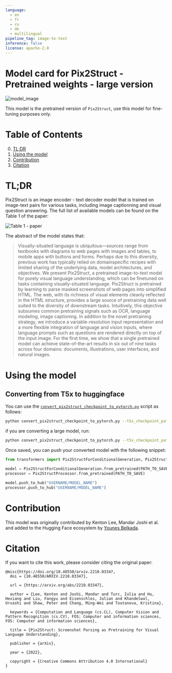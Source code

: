 ```yaml
---
language:
  - en
  - fr
  - ro
  - de
  - multilingual
pipeline_tag: image-to-text
inference: false
license: apache-2.0
---
```



# Model card for Pix2Struct - Pretrained weights - large version

![model_image](https://s3.amazonaws.com/moonup/production/uploads/1678713353867-62441d1d9fdefb55a0b7d12c.png)

This model is the pretrained version of `Pix2Struct`, use this model for fine-tuning purposes only.

#  Table of Contents

0. [TL;DR](#TL;DR)
1. [Using the model](#using-the-model)
2. [Contribution](#contribution)
3. [Citation](#citation)

# TL;DR

Pix2Struct is an image encoder - text decoder model that is trained on image-text pairs for various tasks, including image captionning and visual question answering. The full list of available models can be found on the Table 1 of the paper:

![Table 1 - paper](https://s3.amazonaws.com/moonup/production/uploads/1678712985040-62441d1d9fdefb55a0b7d12c.png)


The abstract of the model states that: 
> Visually-situated language is ubiquitous—sources range from textbooks with diagrams to web pages with images and tables, to mobile apps with buttons and
forms. Perhaps due to this diversity, previous work has typically relied on domainspecific recipes with limited sharing of the underlying data, model architectures,
and objectives. We present Pix2Struct, a pretrained image-to-text model for
purely visual language understanding, which can be finetuned on tasks containing visually-situated language. Pix2Struct is pretrained by learning to parse
masked screenshots of web pages into simplified HTML. The web, with its richness of visual elements cleanly reflected in the HTML structure, provides a large
source of pretraining data well suited to the diversity of downstream tasks. Intuitively, this objective subsumes common pretraining signals such as OCR, language modeling, image captioning. In addition to the novel pretraining strategy,
we introduce a variable-resolution input representation and a more flexible integration of language and vision inputs, where language prompts such as questions
are rendered directly on top of the input image. For the first time, we show that a
single pretrained model can achieve state-of-the-art results in six out of nine tasks
across four domains: documents, illustrations, user interfaces, and natural images.

# Using the model 

## Converting from T5x to huggingface

You can use the [`convert_pix2struct_checkpoint_to_pytorch.py`](https://github.com/huggingface/transformers/blob/main/src/transformers/models/pix2struct/convert_pix2struct_checkpoint_to_pytorch.py) script as follows:
```bash
python convert_pix2struct_checkpoint_to_pytorch.py --t5x_checkpoint_path PATH_TO_T5X_CHECKPOINTS --pytorch_dump_path PATH_TO_SAVE
```
if you are converting a large model, run:
```bash
python convert_pix2struct_checkpoint_to_pytorch.py --t5x_checkpoint_path PATH_TO_T5X_CHECKPOINTS --pytorch_dump_path PATH_TO_SAVE --use-large
```
Once saved, you can push your converted model with the following snippet:
```python
from transformers import Pix2StructForConditionalGeneration, Pix2StructProcessor

model = Pix2StructForConditionalGeneration.from_pretrained(PATH_TO_SAVE)
processor = Pix2StructProcessor.from_pretrained(PATH_TO_SAVE)

model.push_to_hub("USERNAME/MODEL_NAME")
processor.push_to_hub("USERNAME/MODEL_NAME")
```

# Contribution

This model was originally contributed by Kenton Lee, Mandar Joshi et al. and added to the Hugging Face ecosystem by [Younes Belkada](https://huggingface.co/ybelkada).

# Citation

If you want to cite this work, please consider citing the original paper:
```
@misc{https://doi.org/10.48550/arxiv.2210.03347,
  doi = {10.48550/ARXIV.2210.03347},
  
  url = {https://arxiv.org/abs/2210.03347},
  
  author = {Lee, Kenton and Joshi, Mandar and Turc, Iulia and Hu, Hexiang and Liu, Fangyu and Eisenschlos, Julian and Khandelwal, Urvashi and Shaw, Peter and Chang, Ming-Wei and Toutanova, Kristina},
  
  keywords = {Computation and Language (cs.CL), Computer Vision and Pattern Recognition (cs.CV), FOS: Computer and information sciences, FOS: Computer and information sciences},
  
  title = {Pix2Struct: Screenshot Parsing as Pretraining for Visual Language Understanding},
  
  publisher = {arXiv},
  
  year = {2022},
  
  copyright = {Creative Commons Attribution 4.0 International}
}
```